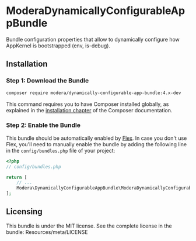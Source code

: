 # ModeraDynamicallyConfigurableAppBundle

Bundle configuration properties that allow to dynamically configure how AppKernel is bootstrapped (env, is-debug).

## Installation

### Step 1: Download the Bundle

``` bash
composer require modera/dynamically-configurable-app-bundle:4.x-dev
```

This command requires you to have Composer installed globally, as explained
in the [installation chapter](https://getcomposer.org/doc/00-intro.md) of the Composer documentation.

### Step 2: Enable the Bundle

This bundle should be automatically enabled by [Flex](https://symfony.com/doc/current/setup/flex.html).
In case you don't use Flex, you'll need to manually enable the bundle by
adding the following line in the `config/bundles.php` file of your project:

``` php
<?php
// config/bundles.php

return [
    // ...
    Modera\DynamicallyConfigurableAppBundle\ModeraDynamicallyConfigurableAppBundle::class => ['all' => true],
];
```

## Licensing

This bundle is under the MIT license. See the complete license in the bundle:
Resources/meta/LICENSE
